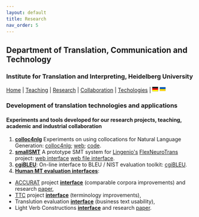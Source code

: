 ```yaml
---
layout: default
title: Research
nav_order: 5
---
```


## Department of Translation, Communication and Technology
### Institute for Translation and Interpreting, Heidelberg University

[Home](index.md) | [Teaching](teaching.md) | [Research](research.md) | [Collaboration](collaboration.md) | [Techologies](techlabs.md) | [![Image](de_l_flag.png)](de_index.html) [![Image](uk_l_flag.png)](uk_index.html)

### Development of translation technologies and applications

#### Experiments and tools developed for our research projects, teaching, academic and industrial collaboration

1. [**colloc4nlg**](http://corpus.leeds.ac.uk/corpuslabs/lab201810cnlg/colloc4nlg.html) Experiments on using collocations for Natural Language Generation: [colloc4nlg](https://github.com/bogdanbabych/colloc4nlg); [web](http://corpus.leeds.ac.uk/corpuslabs/lab201810cnlg/colloc4nlg.html); [code](http://corpus.leeds.ac.uk/corpuslabs/lab201810cnlg/?C=M;O=A).
2. [**smallSMT**](http://corpus.leeds.ac.uk/lingenio/) A prototype SMT system for [Lingenio's](https://lingenio.de/en/) [FlexNeuroTrans](https://lingenio.de/en/research/projects/FlexNeuroTrans/) project: [web interface](http://corpus.leeds.ac.uk/lingenio/) [web file interface](http://corpus.leeds.ac.uk/lingenio/indexfile.html).
3. [**cgiBLEU**](http://corpus.leeds.ac.uk/corpuslabs/lab201801cgibleu/): On-line interface to BLEU / NIST evaluation toolkit: [cgiBLEU](http://corpus.leeds.ac.uk/corpuslabs/lab201801cgibleu/).
4. [**Human MT evaluation interfaces**](http://corpus.leeds.ac.uk/bogdanbabych/mteval/):
- [ACCURAT](http://www.accurat-project.eu) project [**interface**](http://corpus.leeds.ac.uk/bogdanbabych/mteval/accurat2012/eval/general/de-en/e101/p_de_en_E101_P11.html) (comparable corpora improvements) and research [paper](http://www.mt-archive.info/10/ACL-2012-Pinnis.pdf),
- [TTC](http://www.ttc-project.eu) project [**interface**](http://corpus.leeds.ac.uk/bogdanbabych/mteval/ttc2012/eval/l_ru_en_E999_P11.html) (terminology improvements),
- Translution evaluation [**interface**](http://corpus.leeds.ac.uk/bogdanbabych/mteval/translution/00packs/_EMail-ADE/) (business text usability),
- Light Verb Constructions [**interface**](http://corpus.leeds.ac.uk/bogdanbabych/mteval/evaluation2008/ex-all-en.020/eval-1000.html) and research [paper](http://www.mt-archive.info/EAMT-2009-Babych.pdf).
